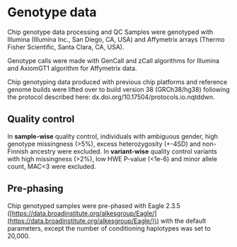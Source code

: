 # Genotype data

Chip genotype data processing and QC Samples were genotyped with Illumina \(Illumina Inc., San Diego, CA, USA\) and Affymetrix arrays \(Thermo Fisher Scientific, Santa Clara, CA, USA\).

Genotype calls were made with GenCall and zCall algorithms for Illumina and AxiomGT1 algorithm for Affymetrix data.

Chip genotyping data produced with previous chip platforms and reference genome builds were lifted over to build version 38 \(GRCh38/hg38\) following the protocol described here: dx.doi.org/10.17504/protocols.io.nqtddwn.

## Quality control

In **sample-wise** quality control, individuals with ambiguous gender, high genotype missingness \(&gt;5%\), excess heterozygosity \(+-4SD\) and non-Finnish ancestry were excluded. In **variant-wise** quality control variants with high missingness \(&gt;2%\), low HWE P-value \(&lt;1e-6\) and minor allele count, MAC&lt;3 were excluded.

## Pre-phasing

Chip genotyped samples were pre-phased with Eagle 2.3.5 \([https://data.broadinstitute.org/alkesgroup/Eagle/](https://data.broadinstitute.org/alkesgroup/Eagle/)\) with the default parameters, except the number of conditioning haplotypes was set to 20,000.


